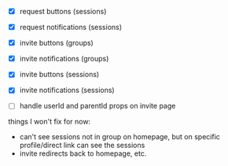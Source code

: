- [x] request buttons (sessions)
- [x] request notifications (sessions)
- [x] invite buttons (groups)
- [x] invite notifications (groups)
- [x] invite buttons (sessions)
- [x] invite notifications (sessions)
- [ ] handle userId and parentId props on invite page


things I won't fix for now:
- can't see sessions not in group on homepage, but on specific profile/direct link can see the sessions
- invite redirects back to homepage, etc.